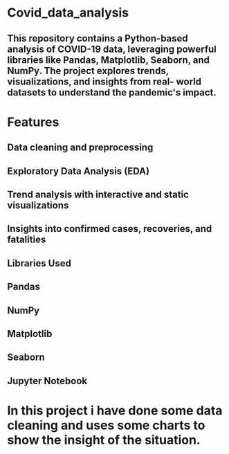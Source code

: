 # Covid_data_analysis 


## This repository contains a Python-based analysis of COVID-19 data, leveraging powerful libraries like Pandas, Matplotlib, Seaborn, and NumPy. The project explores trends, visualizations, and insights from real- world datasets to understand the pandemic's impact.

# Features
## Data cleaning and preprocessing
## Exploratory Data Analysis (EDA)
## Trend analysis with interactive and static visualizations
## Insights into confirmed cases, recoveries, and fatalities
## Libraries Used
## Pandas
## NumPy
## Matplotlib
## Seaborn
## Jupyter Notebook


# In this project i have done some data cleaning and uses some charts to show the insight of the situation.



